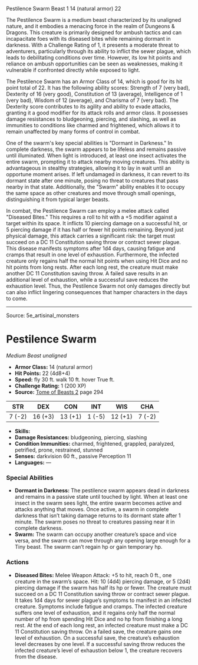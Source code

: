 <MonsterName/>Pestilence Swarm</MonsterName>
<CreatureType/>Beast</CreatureType>
<CR/>1</CR>
<AC/>14 (natural armor)</AC>
<HP/>22</HP>
<summary>The Pestilence Swarm is a medium beast characterized by its unaligned nature, and it embodies a menacing force in the realm of Dungeons & Dragons. This creature is primarily designed for ambush tactics and can incapacitate foes with its diseased bites while remaining dormant in darkness. With a Challenge Rating of 1, it presents a moderate threat to adventurers, particularly through its ability to inflict the sewer plague, which leads to debilitating conditions over time. However, its low hit points and reliance on ambush opportunities can be seen as weaknesses, making it vulnerable if confronted directly while exposed to light.</summary>

<detail>

The Pestilence Swarm has an Armor Class of 14, which is good for its hit point total of 22. It has the following ability scores: Strength of 7 (very bad), Dexterity of 16 (very good), Constitution of 13 (average), Intelligence of 1 (very bad), Wisdom of 12 (average), and Charisma of 7 (very bad). The Dexterity score contributes to its agility and ability to evade attacks, granting it a good modifier for its attack rolls and armor class. It possesses damage resistances to bludgeoning, piercing, and slashing, as well as immunities to conditions like charmed and frightened, which allows it to remain unaffected by many forms of control in combat.

One of the swarm's key special abilities is "Dormant in Darkness." In complete darkness, the swarm appears to be lifeless and remains passive until illuminated. When light is introduced, at least one insect activates the entire swarm, prompting it to attack nearby moving creatures. This ability is advantageous in stealthy strategies, allowing it to lay in wait until an opportune moment arises. If left undamaged in darkness, it can revert to its dormant state after one minute, posing no threat to creatures that pass nearby in that state. Additionally, the "Swarm" ability enables it to occupy the same space as other creatures and move through small openings, distinguishing it from typical larger beasts.

In combat, the Pestilence Swarm can employ a melee attack called "Diseased Bites." This requires a roll to hit with a +5 modifier against a target within its space. It inflicts 10 piercing damage on a successful hit, or 5 piercing damage if it has half or fewer hit points remaining. Beyond just physical damage, this attack carries a significant risk: the target must succeed on a DC 11 Constitution saving throw or contract sewer plague. This disease manifests symptoms after 1d4 days, causing fatigue and cramps that result in one level of exhaustion. Furthermore, the infected creature only regains half the normal hit points when using Hit Dice and no hit points from long rests. After each long rest, the creature must make another DC 11 Constitution saving throw. A failed save results in an additional level of exhaustion, while a successful save reduces the exhaustion level. Thus, the Pestilence Swarm not only damages directly but can also inflict lingering consequences that hamper characters in the days to come.</detail>



---

Source: 5e_artisinal_monsters

# Pestilence Swarm

*Medium* *Beast* *unaligned*

- **Armor Class:** 14 (natural armor)
- **Hit Points:** 22 (4d8+4)
- **Speed:** fly 30 ft. walk 10 ft. hover True ft.
- **Challenge Rating:** 1 (200 XP)
- **Source:** [Tome of Beasts 2](https://koboldpress.com/kpstore/product/tome-of-beasts-2-for-5th-edition) page 294

| STR | DEX | CON | INT | WIS | CHA |
| --- | --- | --- | --- | --- | --- |
| 7 (-2) | 16 (+3) | 13 (+1) | 1 (-5) | 12 (+1) | 7 (-2) |

- **Skills:** 
- **Damage Resistances:** bludgeoning, piercing, slashing
- **Condition Immunities:** charmed, frightened, grappled, paralyzed, petrified, prone, restrained, stunned
- **Senses:** darkvision 60 ft., passive Perception 11
- **Languages:** —

### Special Abilities

- **Dormant in Darkness:** The pestilence swarm appears dead in darkness and remains in a passive state until touched by light. When at least one insect in the swarm sees light, the entire swarm becomes active and attacks anything that moves. Once active, a swarm in complete darkness that isn’t taking damage returns to its dormant state after 1 minute. The swarm poses no threat to creatures passing near it in complete darkness.
- **Swarm:** The swarm can occupy another creature’s space and vice versa, and the swarm can move through any opening large enough for a Tiny beast. The swarm can’t regain hp or gain temporary hp.

### Actions

- **Diseased Bites:** Melee Weapon Attack: +5 to hit, reach 0 ft., one creature in the swarm’s space. Hit: 10 (4d4) piercing damage, or 5 (2d4) piercing damage if the swarm has half its hp or fewer. The creature must succeed on a DC 11 Constitution saving throw or contract sewer plague. It takes 1d4 days for sewer plague’s symptoms to manifest in an infected creature. Symptoms include fatigue and cramps. The infected creature suffers one level of exhaustion, and it regains only half the normal number of hp from spending Hit Dice and no hp from finishing a long rest. At the end of each long rest, an infected creature must make a DC 11 Constitution saving throw. On a failed save, the creature gains one level of exhaustion. On a successful save, the creature’s exhaustion level decreases by one level. If a successful saving throw reduces the infected creature’s level of exhaustion below 1, the creature recovers from the disease.




